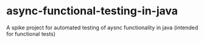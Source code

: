 # async-functional-testing-in-java
A spike project for automated testing of aysnc functionality in java (intended for functional tests)
